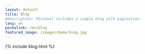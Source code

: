 ```yaml
---
layout: default
title: Blog
#description: Personal includes a simple blog with pagination.
lang: en
permalink: /en/blog
featured_image: /images/demo/blog.jpg
---
```


{% include blog.html %}
